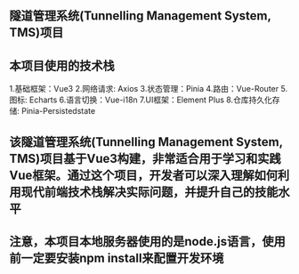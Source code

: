 ## 隧道管理系统(Tunnelling Management System, TMS)项目
## 本项目使用的技术栈
1.基础框架：Vue3
2.网络请求: Axios
3.状态管理：Pinia
4.路由：Vue-Router
5.图标: Echarts
6.语言切换：Vue-i18n
7.UI框架：Element Plus
8.仓库持久化存储: Pinia-Persistedstate
## 该隧道管理系统(Tunnelling Management System, TMS)项目基于Vue3构建，非常适合用于学习和实践Vue框架。通过这个项目，开发者可以深入理解如何利用现代前端技术栈解决实际问题，并提升自己的技能水平

## 注意，本项目本地服务器使用的是node.js语言，使用前一定要安装npm install来配置开发环境
